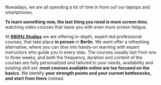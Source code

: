 Nowadays, we are all spending a lot of time in front ouf our laptops and smartphones.

**To learn something new, the last thing you need is more screen time**, watching video courses that leave you with even more screen fatigue.

At **[680Hz Studios](https://680.studio)** we are offering in-depth, expert-led professional courses, that take place **in person** in **Berlin**.
We want offer a refreshing alternative, where you can dive into hands-on
learning with expert instructors who guide you in every step.
The courses usually last from one to three weeks, and both the frequency, duration and content of the courses are fully personalized
and tailored to your needs, availability and existing skill set: **most courses available online are too focused on the basics**. We identify **your strength points and your current bottlenecks, and start from there** instead.
